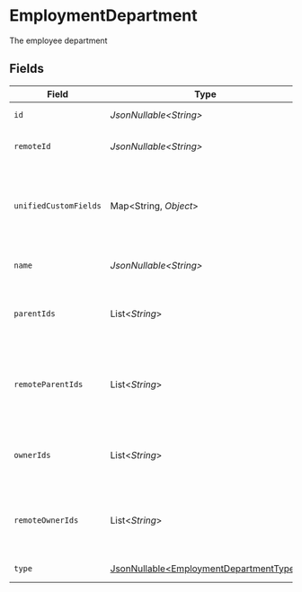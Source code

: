 # EmploymentDepartment

The employee department


## Fields

| Field                                                                                          | Type                                                                                           | Required                                                                                       | Description                                                                                    | Example                                                                                        |
| ---------------------------------------------------------------------------------------------- | ---------------------------------------------------------------------------------------------- | ---------------------------------------------------------------------------------------------- | ---------------------------------------------------------------------------------------------- | ---------------------------------------------------------------------------------------------- |
| `id`                                                                                           | *JsonNullable\<String>*                                                                        | :heavy_minus_sign:                                                                             | Unique identifier                                                                              | 8187e5da-dc77-475e-9949-af0f1fa4e4e3                                                           |
| `remoteId`                                                                                     | *JsonNullable\<String>*                                                                        | :heavy_minus_sign:                                                                             | Provider's unique identifier                                                                   | 8187e5da-dc77-475e-9949-af0f1fa4e4e3                                                           |
| `unifiedCustomFields`                                                                          | Map\<String, *Object*>                                                                         | :heavy_minus_sign:                                                                             | Custom Unified Fields configured in your StackOne project                                      | {<br/>"my_project_custom_field_1": "REF-1236",<br/>"my_project_custom_field_2": "some other value"<br/>} |
| `name`                                                                                         | *JsonNullable\<String>*                                                                        | :heavy_minus_sign:                                                                             | The name of the group                                                                          | Engineering                                                                                    |
| `parentIds`                                                                                    | List\<*String*>                                                                                | :heavy_minus_sign:                                                                             | The list of parent group ids of the given group                                                | [<br/>"cxIQNjUyNDM0",<br/>"cxIQNjQzNzI0MQ"<br/>]                                               |
| `remoteParentIds`                                                                              | List\<*String*>                                                                                | :heavy_minus_sign:                                                                             | Provider's list of parent group remote ids of the given group                                  | [<br/>"652434",<br/>"6437241"<br/>]                                                            |
| `ownerIds`                                                                                     | List\<*String*>                                                                                | :heavy_minus_sign:                                                                             | The list of group owner ids of the given group                                                 | [<br/>"cxIQNjUyEDM0",<br/>"cxIQNjQzNzA0MQ"<br/>]                                               |
| `remoteOwnerIds`                                                                               | List\<*String*>                                                                                | :heavy_minus_sign:                                                                             | The list of remote group owner ids of the given group                                          | [<br/>"475364",<br/>"4327652"<br/>]                                                            |
| `type`                                                                                         | [JsonNullable\<EmploymentDepartmentType>](../../models/components/EmploymentDepartmentType.md) | :heavy_minus_sign:                                                                             | The type of the group                                                                          |                                                                                                |